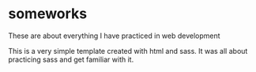 # someworks
These are about everything I have practiced in web development


This is a very simple template created with html and sass. It was all about practicing sass and get familiar with it.
